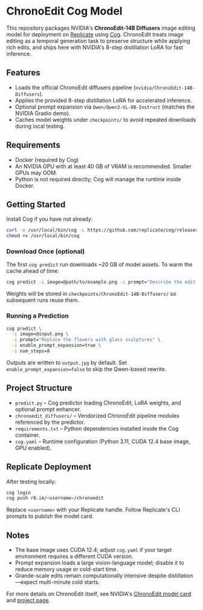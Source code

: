 # ChronoEdit Cog Model

This repository packages NVIDIA's **ChronoEdit-14B Diffusers** image editing model for deployment on [Replicate](https://replicate.com) using [Cog](https://github.com/replicate/cog). ChronoEdit treats image editing as a temporal generation task to preserve structure while applying rich edits, and ships here with NVIDIA's 8-step distillation LoRA for fast inference.

## Features

- Loads the official ChronoEdit diffusers pipeline (`nvidia/ChronoEdit-14B-Diffusers`).
- Applies the provided 8-step distillation LoRA for accelerated inference.
- Optional prompt expansion via `Qwen/Qwen3-VL-8B-Instruct` (matches the NVIDIA Gradio demo).
- Caches model weights under `checkpoints/` to avoid repeated downloads during local testing.

## Requirements

- Docker (required by Cog)
- An NVIDIA GPU with at least 40 GB of VRAM is recommended. Smaller GPUs may OOM.
- Python is not required directly; Cog will manage the runtime inside Docker.

## Getting Started

Install Cog if you have not already:

```bash
curl -o /usr/local/bin/cog -L https://github.com/replicate/cog/releases/latest/download/cog_$(uname -s)_$(uname -m)
chmod +x /usr/local/bin/cog
```

### Download Once (optional)

The first `cog predict` run downloads ~20 GB of model assets. To warm the cache ahead of time:

```bash
cog predict -i image=@path/to/example.png -i prompt="Describe the edit you want"
```

Weights will be stored in `checkpoints/ChronoEdit-14B-Diffusers/` so subsequent runs reuse them.

### Running a Prediction

```bash
cog predict \
  -i image=@input.png \
  -i prompt="Replace the flowers with glass sculptures" \
  -i enable_prompt_expansion=true \
  -i num_steps=8
```

Outputs are written to `output.jpg` by default. Set `enable_prompt_expansion=false` to skip the Qwen-based rewrite.

## Project Structure

- `predict.py` – Cog predictor loading ChronoEdit, LoRA weights, and optional prompt enhancer.
- `chronoedit_diffusers/` – Vendorized ChronoEdit pipeline modules referenced by the predictor.
- `requirements.txt` – Python dependencies installed inside the Cog container.
- `cog.yaml` – Runtime configuration (Python 3.11, CUDA 12.4 base image, GPU enabled).

## Replicate Deployment

After testing locally:

```bash
cog login
cog push r8.im/<username>/chronoedit
```

Replace `<username>` with your Replicate handle. Follow Replicate's CLI prompts to publish the model card.

## Notes

- The base image uses CUDA 12.4; adjust `cog.yaml` if your target environment requires a different CUDA version.
- Prompt expansion loads a large vision-language model; disable it to reduce memory usage or cold-start time.
- Grande-scale edits remain computationally intensive despite distillation—expect multi-minute cold starts.

For more details on ChronoEdit itself, see NVIDIA's [ChronoEdit model card](https://huggingface.co/nvidia/ChronoEdit-14B-Diffusers) and [project page](https://research.nvidia.com/labs/toronto-ai/chronoedit/).

